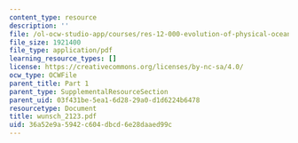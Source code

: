 ```yaml
---
content_type: resource
description: ''
file: /ol-ocw-studio-app/courses/res-12-000-evolution-of-physical-oceanography-spring-2007/36a52e9a5942c604dbcd6e28daaed99c_wunsch_2123.pdf
file_size: 1921400
file_type: application/pdf
learning_resource_types: []
license: https://creativecommons.org/licenses/by-nc-sa/4.0/
ocw_type: OCWFile
parent_title: Part 1
parent_type: SupplementalResourceSection
parent_uid: 03f431be-5ea1-6d28-29a0-d1d6224b6478
resourcetype: Document
title: wunsch_2123.pdf
uid: 36a52e9a-5942-c604-dbcd-6e28daaed99c
---
```

